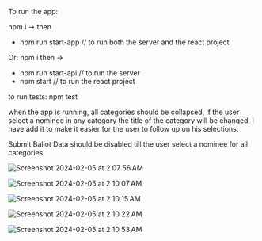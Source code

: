 To run the app: 

npm i -> then
- npm run start-app // to run both the server and the react project

Or:
npm i then -> 
- npm run start-api // to run the server
- npm start // to run the react project


to run tests:
npm test

when the app is running, all categories should be collapsed, if the user select a nominee in any category
the title of the category will be changed, I have add it to make it easier for the user to follow up on his selections.

Submit Ballot Data should be disabled till the user select a nominee for all categories.

![Screenshot 2024-02-05 at 2 07 56 AM](https://github.com/mBreighith/MovieAwardsApp/assets/17529556/2b8898ea-10dd-4d29-b8a7-0e3551464fe9)

![Screenshot 2024-02-05 at 2 10 07 AM](https://github.com/mBreighith/MovieAwardsApp/assets/17529556/13687dd5-9746-47f8-b7e3-9c34e2706700)

![Screenshot 2024-02-05 at 2 10 15 AM](https://github.com/mBreighith/MovieAwardsApp/assets/17529556/61cc3504-4b14-4d11-8273-af322cffcced)

![Screenshot 2024-02-05 at 2 10 22 AM](https://github.com/mBreighith/MovieAwardsApp/assets/17529556/1ab5869b-eea0-4fa6-906e-148f78ed741e)

![Screenshot 2024-02-05 at 2 10 53 AM](https://github.com/mBreighith/MovieAwardsApp/assets/17529556/b34b1f31-f8ae-4f76-8b30-3a637f377036)
